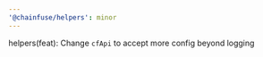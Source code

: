 ```yaml
---
'@chainfuse/helpers': minor
---
```


helpers(feat): Change `cfApi` to accept more config beyond logging
